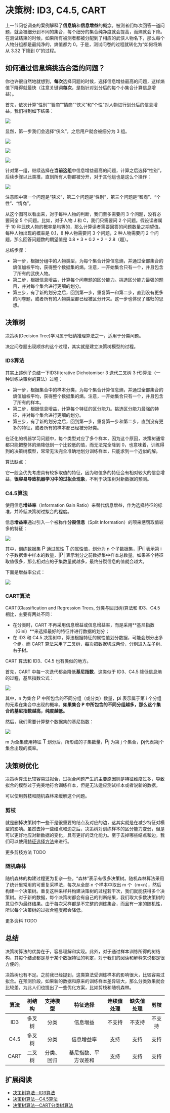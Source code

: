 # 决策树: ID3, C4.5, CART



上一节问卷调查的案例解释了**信息熵**和**信息增益**的概念。被测者们每次回答一道问题，就会被细分到不同的集合，每个细分的集合纯净度就会提高，而熵就会下降。在测试结束的时候，如果所有被测者都被分配到了相应的武侠人物名下，那么每个人物分组都是最纯净的，熵值都为 0。于是，测试问卷的过程就转化为“如何将熵从 3.32 下降到 0”的过程。

## 如何通过信息熵挑选合适的问题？

你也许很自然地就想到，**每次**选择问题的时候，选择信息增益最高的问题，这样熵值下降得就最快（注意关键词**每次**，是指针对划分后的每个小集合计算信息增益）。

首先，依次计算“性别”“智商”“情商”“侠义”和“个性”对人物进行划分后的信息增益。我们得到如下结果：



![](decision-tree/example-1.webp)

显然，第一步我们会选择“侠义”，之后用户就会被细分为 3 组。

![](decision-tree/example-2.webp)

![](decision-tree/example-3.webp)

![](decision-tree/example-4.webp)

针对第一组，继续选择在**当前这组**中信息增益最高的问题，计算之后选择“性别”，后续步骤以此类推，直到所有人物都被分开，对于其他组也是这么个操作：

![](decision-tree/example-5.webp)



注意图中第一个问题是“狭义”，第二个问题是“性别”，第三个问题是“智商”、“个性”、“情商”。

从这个图可以看出来，对于每种人物的判断，我们至多需要问 3 个问题，没有必要问全 5 个问题。比如，对于人物 J 和 C，我们只需要问 2 个问题。假设读者属于 10 种武侠人物的概率是均等的，那么计算读者需要回答的问题数量之期望值。每种人物出现的概率是 0.1，8 种人物需要问 3 个问题，2 种人物需要问 2 个问题，那么回答问题数的期望值是 0.8 * 3 + 0.2 * 2 = 2.8（题）。



总结步骤：

* 第一步，根据分组中的人物类型，为每个集合计算信息熵，并通过全部集合的熵值加权平均，获得整个数据集的熵。注意，一开始集合只有一个，并且包含了所有的武侠人物。
* 第二步，根据信息增益，计算每个问卷题的区分能力。挑选区分能力最强的题目，并对每个集合进行更细的划分。
* 第三步，有了新的划分之后，回到第一步，重复第一和第二步，直到没有更多的问卷题，或者所有的人物类型都已经被区分开来。这一步也体现了递归的思想。



## 决策树

决策树(Decision Tree)学习属于归纳推理算法之一，适用于分类问题。

决定问卷题出现顺序的这个过程，其实就是建立决策树模型的过程。

### ID3算法

其实上述例子总结一下ID3(Iterative Dichotomiser 3 迭代二叉树 3 代)算法（一种训练决策树的算法）过程：

* 第一步，根据集合中的样本分类，为每个集合计算信息熵，并通过全部集合的熵值加权平均，获得整个数据集的熵。注意，一开始集合只有一个，并且包含了所有的样本。
* 第二步，根据信息增益，计算每个特征的区分能力。挑选区分能力最强的特征，并对每个集合进行更细的划分。
* 第三步，有了新的划分之后，回到第一步，重复第一步和第二步，直到没有更多的特征，或者所有的样本都已经被分好类。

在泛化的机器学习问题中，每个类型对应了多个样本，因为这个原因，决策树通常都只能把整体的熵降低到一个比较低的值，而无法完全降到 0，也意味着，训练得到的决策树模型，常常无法完全准确地划分训练样本，只能求到一个近似的解。

算法缺点：

它一般会优先考虑具有较多取值的特征，因为取值多的特征会有相对较大的信息增益，**很容易导致机器学习中的过拟合现象**，不利于决策树对新数据的预测。

### C4.5算法

使用信息**增益率**（Information Gain Ratio）来替代信息增益，作为选择特征的标准，并降低决策树过拟合的程度。

信息**增益率**通过引入一个被称作**分裂信息**（Split Information）的项来惩罚取值较多的特征：

![](decision-tree/split-info.webp)



其中，训练数据集 <big>P</big> 通过属性 <big>T</big> 的属性值，划分为 n 个子数据集，|<big>P</big>i| 表示第 i 个子数据集中样本的数量，|<big>P</big>| 表示划分之前数据集中样本总数量。如果某个特征取值很多，那么相对应的子集数量就越多，最终分裂信息的值就会越大。

下面是增益率公式：





![](decision-tree/gain-ratio.webp)

### CART算法

CART(Classification and Regression Trees, 分类与回归树)算法和 ID3、C4.5 相比，主要有两处不同：

* 在分类时，CART 不再采用信息增益或信息增益率，而是采用**基尼指数（Gini）**来选择最好的特征并进行数据的划分；
* 在 ID3 和 C4.5 决策树中，算法根据特征的属性值划分数据，可能会划分出多个组。而 CART 算法采用了二叉树，每次把数据切成两份，分别进入左子树、右子树。

CART 算法和 ID3、C4.5 也有类似的地方。

首先，CART 中每一次迭代都会降低**基尼指数**，这类似于 ID3、C4.5 降低信息熵的过程，基尼指数公式：

![](decision-tree/gini.webp)

其中，n 为集合 <big>P</big> 中所包含的不同分组（或分类）数量，<big>p</big>i 表示属于第 i 个分组的元素在集合中出现的概率。**如果集合 P 中所包含的不同分组越多，那么这个集合的基尼指数越高，纯度越低。**

然后，我们需要计算整个数据集的基尼指数：

![](decision-tree/gini-2.webp)

m 为全集使用特征 <big>T</big> 划分后，所形成的子集数量，<big>P</big>j 为第 j 个集合，<big>p</big>j代表第j个集合出现的概率。

## 决策树优化

决策树算法比较容易过拟合，过拟合问题产生的主要原因则是特征维度过多，导致拟合的模型过于完美地符合训练样本，但是无法适应测试样本或者说新的数据。

可以使用剪枝和随机森林来缓解这个问题。

### 剪枝

就是删掉决策树中一些不是很重要的结点及对应的边，这其实就是在减少特征对模型的影响。虽然去掉一些结点和边之后，决策树对训练样本的区分能力变弱，但是可以更好地应对新数据的变化，具有更好的泛化能力。至于去掉哪些结点和边，我们可以使用[特征选择方法](statistics/key-feature)来进行。

更多剪枝方法 TODO

### 随机森林

随机森林的构建过程更为复杂一些。“森林”表示有很多决策树。随机森林算法采用了统计里常用的可重复采样法，每次从全部 n 个样本中取出 m 个（m<n），然后构建一个决策树。重复这种采样并构建决策树的过程若干次，我们就能获得多个决策树。对于新的数据，每个决策树都会有自己的判断结果，我们取大多数决策树的意见作为最终结果。由于每次采样都是不完整的训练集合，而且有一定的随机性，所以每个决策树的过拟合程度都会降低。

更多资料 TODO

## 总结

决策树算法的优势在于，容易理解和实现。此外，对于通过样本训练所得的树结构，其每个结点都是基于某个数据特征的判定，对于我们的阅读和解释来说都是很方便的。

决策树也有不足。之前我已经提到，这类算法受训练样本的影响很大，比较容易过拟合。在预测阶段，如果新的数据和原来的训练样本差异较大，那么分类效果就会比较差。为此人们也提出了一些优化方案，比如剪枝和随机森林。

| 算法 | 树结构 |  支持模型  |       特征选择       | 连续值处理 | 缺失值处理 |  剪枝  |
| :--: | :----: | :--------: | :------------------: | :--------: | :--------: | :----: |
| ID3  | 多叉树 |    分类    |       信息增益       |   不支持   |   不支持   | 不支持 |
| C4.5 | 多叉树 |    分类    |      信息增益率      |    支持    |    支持    |  支持  |
| CART | 二叉树 | 分类、回归 | 基尼指数、平方误差和 |    支持    |    支持    |  支持  |





## 扩展阅读

* [决策树算法--ID3算法](https://zhuanlan.zhihu.com/p/133846252)
* [决策树算法--C4.5算法](https://zhuanlan.zhihu.com/p/139188759)
* [决策树算法--CART分类树算法](https://zhuanlan.zhihu.com/p/139523931)
